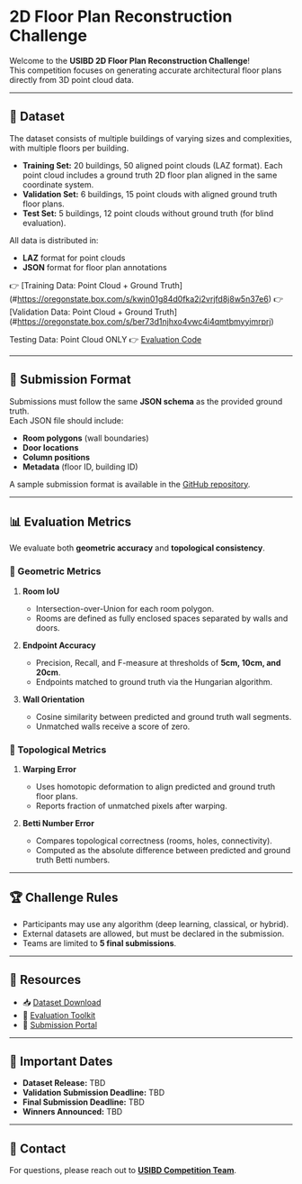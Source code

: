 # 2D Floor Plan Reconstruction Challenge  

Welcome to the **USIBD 2D Floor Plan Reconstruction Challenge**!  
This competition focuses on generating accurate architectural floor plans directly from 3D point cloud data.  

---

## 📂 Dataset  

The dataset consists of multiple buildings of varying sizes and complexities, with multiple floors per building.  

- **Training Set:** 20 buildings, 50 aligned point clouds (LAZ format). Each point cloud includes a ground truth 2D floor plan aligned in the same coordinate system.  
- **Validation Set:** 6 buildings, 15 point clouds with aligned ground truth floor plans.  
- **Test Set:** 5 buildings, 12 point clouds without ground truth (for blind evaluation).  

All data is distributed in:  
- **LAZ** format for point clouds  
- **JSON** format for floor plan annotations  


👉 [Training Data: Point Cloud + Ground Truth] (#https://oregonstate.box.com/s/kwjn01g84d0fka2j2vrjfd8j8w5n37e6) 
👉 [Validation Data: Point Cloud + Ground Truth] (#https://oregonstate.box.com/s/ber73d1njhxo4vwc4i4qmtbmyyimrprj)

Testing Data: Point Cloud ONLY
👉 [Evaluation Code](#https://oregonstate.box.com/s/op8bul06ea1hm7ldnfmqecrt32kctk64) 

---

## 📑 Submission Format  

Submissions must follow the same **JSON schema** as the provided ground truth.  
Each JSON file should include:  

- **Room polygons** (wall boundaries)  
- **Door locations**  
- **Column positions**  
- **Metadata** (floor ID, building ID)  

A sample submission format is available in the [GitHub repository](#).  

---

## 📊 Evaluation Metrics  

We evaluate both **geometric accuracy** and **topological consistency**.  

### 🔹 Geometric Metrics  
1. **Room IoU**  
   - Intersection-over-Union for each room polygon.  
   - Rooms are defined as fully enclosed spaces separated by walls and doors.  

2. **Endpoint Accuracy**  
   - Precision, Recall, and F-measure at thresholds of **5cm, 10cm, and 20cm**.  
   - Endpoints matched to ground truth via the Hungarian algorithm.  

3. **Wall Orientation**  
   - Cosine similarity between predicted and ground truth wall segments.  
   - Unmatched walls receive a score of zero.  

### 🔹 Topological Metrics  
1. **Warping Error**  
   - Uses homotopic deformation to align predicted and ground truth floor plans.  
   - Reports fraction of unmatched pixels after warping.  

2. **Betti Number Error**  
   - Compares topological correctness (rooms, holes, connectivity).  
   - Computed as the absolute difference between predicted and ground truth Betti numbers.  

---

## 🏆 Challenge Rules  

- Participants may use any algorithm (deep learning, classical, or hybrid).  
- External datasets are allowed, but must be declared in the submission.  
- Teams are limited to **5 final submissions**.  

---

## 🔗 Resources  

- 📥 [Dataset Download](#)  
- 🧩 [Evaluation Toolkit](#)  
- 🚀 [Submission Portal](#)  

---

## 📅 Important Dates  

- **Dataset Release:** TBD  
- **Validation Submission Deadline:** TBD  
- **Final Submission Deadline:** TBD  
- **Winners Announced:** TBD  

---

## 📧 Contact  

For questions, please reach out to **[USIBD Competition Team](#)**.  
